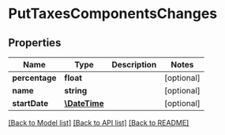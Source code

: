 # PutTaxesComponentsChanges

## Properties
Name | Type | Description | Notes
------------ | ------------- | ------------- | -------------
**percentage** | **float** |  | [optional] 
**name** | **string** |  | [optional] 
**startDate** | [**\DateTime**](\DateTime.md) |  | [optional] 

[[Back to Model list]](../../README.md#documentation-for-models) [[Back to API list]](../../README.md#documentation-for-api-endpoints) [[Back to README]](../../README.md)

